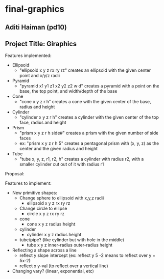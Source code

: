 # final-graphics

## Aditi Haiman (pd10)
## Project Title: Giraphics

Features implemented:
- Ellipsoid
    - "ellipsoid x y z rx ry rz" creates an ellipsoid with the given center point and x/y/z radii
- Pyramid
    - "pyramid x1 y1 z1 x2 y2 z2 w d" creates a pyramid with a point on the base, the top point, and width/depth of the base
- Cone
    - "cone x y z r h" creates a cone with the given center of the base, radius and height
- Cylinder
    - "cylinder x y z r h" creates a cylinder with the given center of the top face, radius and height
- Prism
    - "prism x y z r h side#" creates a prism with the given number of side faces
    - ex: "prism x y z r h 5" creates a pentagonal prism with (x, y, z) as the center and the given radius and height
- Tube
    - "tube x, y, z, r1, r2, h" creates a cylinder with radius r2, with a smaller cylinder cut out of it with radius r1



Proposal:

Features to implement:
-  New primitive shapes:
    - Change sphere to ellipsoid with x,y,z radii
        - ellipsoid x y z rx ry rz
    - Change circle to ellipse
        - circle x y z rx ry rz
    - cone 
        - cone x y z radius height
    - cylinder
        - cylinder x y z radius height
    - tube/pipe? (like cylinder but with hole in the middle)
        - tube x y z inner-radius outer-radius height
- Reflecting a shape across a line
    - reflect y slope intercept (ex: reflect y 5 -2 means to reflect over y = 5x-2)
    - reflect x y-val (to reflect over a vertical line)
- Changing vary? (linear, exponential, etc)

